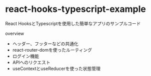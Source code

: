 # react-hooks-typescript-example

React HooksとTypescriptを使用した簡単なアプリのサンプルコード

overview

- ヘッダー、フッターなどの共通化
- react-router-domを使ったルーティング
- ログイン機能
- APIへのリクエスト
- useContextとuseReducerを使った状態管理
